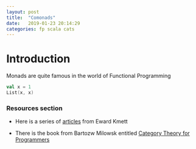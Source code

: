 ```yaml
---
layout: post
title:  "Comonads"
date:   2019-01-23 20:14:29
categories: fp scala cats
---
```


# Introduction

Monads are quite famous in the world of Functional Programming

```scala mdoc
val x = 1
List(x, x)
```

### Resources section

* Here is a series of [articles][kmett-comonads] from Eward Kmett

* There is the book from Bartozw Milowsk entitled [Category Theory for Programmers][category-theory]

[kmett-comonads]: https://www.schoolofhaskell.com/user/edwardk/cellular-automata
[category-theory]: http://www.blurb.com/b/9008339-category-theory-for-programmers


